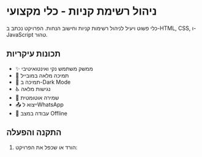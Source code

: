 # ניהול רשימת קניות - כלי מקצועי

כלי פשוט ויעיל לניהול רשימות קניות וחישוב הנחות. הפרויקט נכתב ב-HTML, CSS, ו-JavaScript טהור.

## תכונות עיקריות

- ✨ ממשק משתמש נקי ואינטואיטיבי
- 📱 תמיכה מלאה במובייל
- 🌙 תמיכה ב-Dark Mode
- ♿ נגישות מלאה
- 🔄 שמירה אוטומטית
- 📤 ייצוא לWhatsApp
- 💾 עבודה במצב Offline

## התקנה והפעלה

1. הורד או שכפל את הפרויקט: